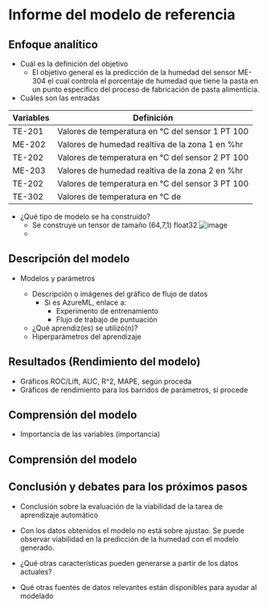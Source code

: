 # Informe del modelo de referencia

## Enfoque analítico
* Cuál es la definición del objetivo
	*	El objetivo general es la predicción de la humedad del sensor ME-304 el cual controla el porcentaje de humedad que tiene la pasta en un punto especifico del proceso de fabricación de pasta alimenticia. 
* Cuáles son las entradas

| Variables | Definición                                       |
|-----------|--------------------------------------------------|
| TE-201    | Valores de temperatura en °C del sensor 1 PT 100 |
| ME-202    | Valores de humedad realtiva de la zona 1 en %hr  |
| TE-202    | Valores de temperatura en °C del sensor 2 PT 100 |
| ME-203    | Valores de humedad realtiva de la zona 2 en %hr  |
| TE-202    | Valores de temperatura en °C del sensor 3 PT 100 |
| TE-302    | Valores de temperatura en °C de

* ¿Qué tipo de modelo se ha construido?
	*	Se construye un tensor de tamaño (64,7,1) float32
		 ![image](https://user-images.githubusercontent.com/44857719/171947322-07fd590e-01db-4ab7-b154-5f44ed914c08.png)
	* 
## Descripción del modelo

* Modelos y parámetros

	* Descripción o imágenes del gráfico de flujo de datos
  		* Si es AzureML, enlace a:
    		* Experimento de entrenamiento
    		* Flujo de trabajo de puntuación
	* ¿Qué aprendiz(es) se utilizó(n)?
	* Hiperparámetros del aprendizaje


## Resultados (Rendimiento del modelo)
* Gráficos ROC/Lift, AUC, R^2, MAPE, según proceda
* Gráficos de rendimiento para los barridos de parámetros, si procede

## Comprensión del modelo

* Importancia de las variables (importancia)

## Comprensión del modelo

## Conclusión y debates para los próximos pasos

* Conclusión sobre la evaluación de la viabilidad de la tarea de aprendizaje automático

* Con los datos obtenidos el modelo no está sobre ajustao. Se puede observar viabilidad en la predicción de la humedad con el modelo generado.

* ¿Qué otras características pueden generarse a partir de los datos actuales?

* Qué otras fuentes de datos relevantes están disponibles para ayudar al modelado

